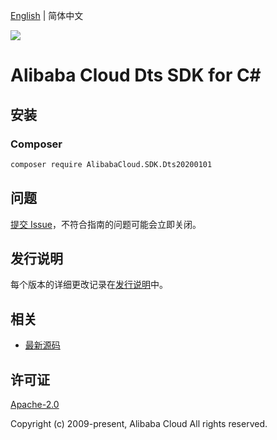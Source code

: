 [English](README.md) | 简体中文

![](https://aliyunsdk-pages.alicdn.com/icons/AlibabaCloud.svg)

# Alibaba Cloud Dts SDK for C#

## 安装

### Composer

```bash
composer require AlibabaCloud.SDK.Dts20200101
```

## 问题

[提交 Issue](https://github.com/aliyun/alibabacloud-csharp-sdk/issues/new)，不符合指南的问题可能会立即关闭。

## 发行说明

每个版本的详细更改记录在[发行说明](./ChangeLog.md)中。

## 相关

* [最新源码](https://github.com/aliyun/alibabacloud-csharp-sdk/)

## 许可证

[Apache-2.0](http://www.apache.org/licenses/LICENSE-2.0)

Copyright (c) 2009-present, Alibaba Cloud All rights reserved.
